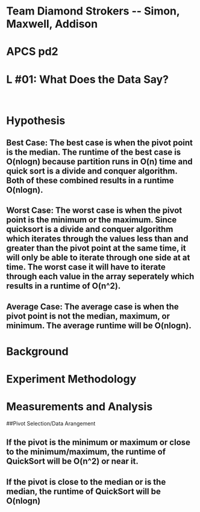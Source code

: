 # Team Diamond Strokers -- Simon, Maxwell, Addison </h6> 
# APCS pd2 </br>
# L #01: What Does the Data Say? </h4> </br>

# Hypothesis
## Best Case: The best case is when the pivot point is the median. The runtime of the best case is O(nlogn) because partition runs in O(n) time and quick sort is a divide and conquer algorithm. Both of these combined results in a runtime O(nlogn). 
## Worst Case: The worst case is when the pivot point is the minimum or the maximum. Since quicksort is a divide and conquer algorithm which iterates through the values less than and greater than the pivot point at the same time, it will only be able to iterate through one side at at time. The worst case it will have to iterate through each value in the array seperately which results in a runtime of O(n^2).
## Average Case: The average case is when the pivot point is not the median, maximum, or minimum. The average runtime will be O(nlogn). 

# Background

# Experiment Methodology

# Measurements and Analysis 

##Pivot Selection/Data Arangement
## If the pivot is the minimum or maximum or close to the minimum/maximum, the runtime of QuickSort will be O(n^2) or near it. 
## If the pivot is close to the median or is the median, the runtime of QuickSort will be O(nlogn)


